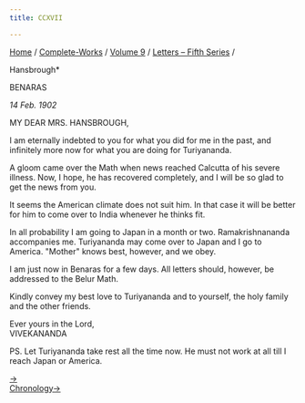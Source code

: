 ```yaml
---
title: CCXVII

---
```



[Home](../../../index.htm) / [Complete-Works](../../complete_works.htm)
/ [Volume 9](../volume_9_contents.htm) / [Letters – Fifth
Series](letters_fifth_series_contents.htm) /

 Hansbrough*

BENARAS

*14 Feb. 1902*

MY DEAR MRS. HANSBROUGH,

I am eternally indebted to you for what you did for me in the past, and
infinitely more now for what you are doing for Turiyananda.

A gloom came over the Math when news reached Calcutta of his severe
illness. Now, I hope, he has recovered completely, and I will be so glad
to get the news from you.

It seems the American climate does not suit him. In that case it will be
better for him to come over to India whenever he thinks fit.

In all probability I am going to Japan in a month or two.
Ramakrishnananda accompanies me. Turiyananda may come over to Japan and
I go to America. "Mother" knows best, however, and we obey.

I am just now in Benaras for a few days. All letters should, however, be
addressed to the Belur Math.

Kindly convey my best love to Turiyananda and to yourself, the holy
family and the other friends.

Ever yours in the Lord,  
VIVEKANANDA

PS. Let Turiyananda take rest all the time now. He must not work at all
till I reach Japan or America.

[→](218_margo.htm)  
[Chronology→](../../volume_5/epistles_first_series/118_rakhal.htm)


